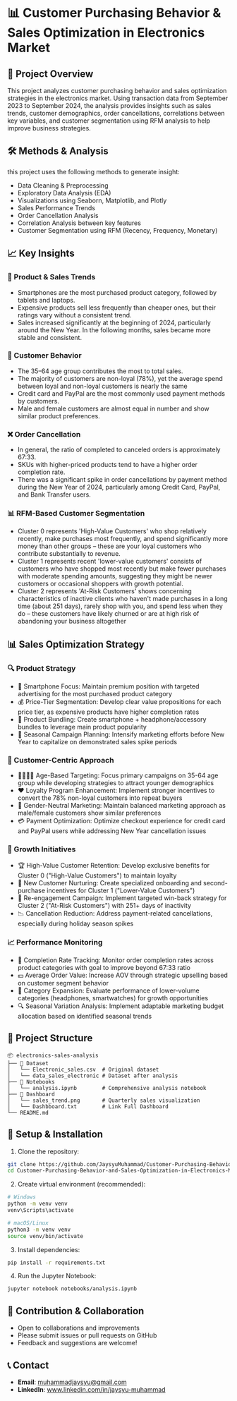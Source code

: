 # 📊 Customer Purchasing Behavior & Sales Optimization in Electronics Market

## 📌 Project Overview
This project analyzes customer purchasing behavior and sales optimization strategies in the electronics market. Using transaction data from September 2023 to September 2024, the analysis provides insights such as sales trends, customer demographics, order cancellations, correlations between key variables, and customer segmentation using RFM analysis to help improve business strategies.

## 🛠️ Methods & Analysis
this project uses the following methods to generate insight:
- Data Cleaning & Preprocessing
- Exploratory Data Analysis (EDA)
- Visualizations using Seaborn, Matplotlib, and Plotly
- Sales Performance Trends
- Order Cancellation Analysis
- Correlation Analysis between key features
- Customer Segmentation using RFM (Recency, Frequency, Monetary)

 ## 📈 Key Insights
 ### 🛒 Product & Sales Trends
 -  Smartphones are the most purchased product category, followed by tablets and laptops.
 -  Expensive products sell less frequently than cheaper ones, but their ratings vary without a consistent trend.
 -  Sales increased significantly at the beginning of 2024, particularly around the New Year. In the following months, sales became more stable and consistent.

### 👥 Customer Behavior
- The 35–64 age group contributes the most to total sales.
- The majority of customers are non-loyal (78%), yet the average spend between loyal and non-loyal customers is nearly the same
- Credit card and PayPal are the most commonly used payment methods by customers.
- Male and female customers are almost equal in number and show similar product preferences.

### ❌ Order Cancellation
- In general, the ratio of completed to canceled orders is approximately 67:33.
- SKUs with higher-priced products tend to have a higher order completion rate.
- There was a significant spike in order cancellations by payment method during the New Year of 2024, particularly among Credit Card, PayPal, and Bank Transfer users.

### 📊 RFM-Based Customer Segmentation
- Cluster 0 represents 'High-Value Customers' who shop relatively recently, make purchases most frequently, and spend significantly more money than other groups – these are your loyal customers who contribute substantially to revenue.
- Cluster 1 represents recent 'lower-value customers' consists of customers who have shopped most recently but make fewer purchases with moderate spending amounts, suggesting they might be newer customers or occasional shoppers with growth potential.
- Cluster 2 represents 'At-Risk Customers' shows concerning characteristics of inactive clients who haven't made purchases in a long time (about 251 days), rarely shop with you, and spend less when they do – these customers have likely churned or are at high risk of abandoning your business altogether

## 📊 Sales Optimization Strategy

### 🔍 Product Strategy
- 📱 Smartphone Focus: Maintain premium position with targeted advertising for the most purchased product category
- 💰 Price-Tier Segmentation: Develop clear value propositions for each price tier, as expensive products have higher completion rates
- 🔄 Product Bundling: Create smartphone + headphone/accessory bundles to leverage main product popularity
- 🎯 Seasonal Campaign Planning: Intensify marketing efforts before New Year to capitalize on demonstrated sales spike periods
 
### 👥 Customer-Centric Approach
- 👨‍👩‍👧‍👦 Age-Based Targeting: Focus primary campaigns on 35-64 age group while developing strategies to attract younger demographics
- ❤️ Loyalty Program Enhancement: Implement stronger incentives to convert the 78% non-loyal customers into repeat buyers
- 👫 Gender-Neutral Marketing: Maintain balanced marketing approach as male/female customers show similar preferences
- 💳 Payment Optimization: Optimize checkout experience for credit card and PayPal users while addressing New Year cancellation issues

### 🚀 Growth Initiatives
- 🏆 High-Value Customer Retention: Develop exclusive benefits for Cluster 0 ("High-Value Customers") to maintain loyalty
- 🌱 New Customer Nurturing: Create specialized onboarding and second-purchase incentives for Cluster 1 ("Lower-Value Customers")
- 🔁 Re-engagement Campaign: Implement targeted win-back strategy for Cluster 2 ("At-Risk Customers") with 251+ days of inactivity
- 📉 Cancellation Reduction: Address payment-related cancellations, especially during holiday season spikes

### 📈 Performance Monitoring
- 🔄 Completion Rate Tracking: Monitor order completion rates across product categories with goal to improve beyond 67:33 ratio
- 💵 Average Order Value: Increase AOV through strategic upselling based on customer segment behavior
- 📱 Category Expansion: Evaluate performance of lower-volume categories (headphones, smartwatches) for growth opportunities
- 🔍 Seasonal Variation Analysis: Implement adaptable marketing budget allocation based on identified seasonal trends
  
## 📂 Project Structure
```
📦 electronics-sales-analysis
├── 📂 Dataset
│   └── Electronic_sales.csv  # Original dataset
│   └── data_sales_electronic # Dataset after analysis
├── 📂 Notebooks
│   └── analysis.ipynb        # Comprehensive analysis notebook
├── 📂 Dashboard
│   └── sales_trend.png       # Quarterly sales visualization
│   └── Dashbboard.txt        # Link Full Dashboard
└── README.md
```

## 🚀 Setup & Installation
1. Clone the repository:
```bash
git clone https://github.com/JaysyuMuhammad/Customer-Purchasing-Behavior-and-Sales-Optimization-in-Electronics-Market.git
cd Customer-Purchasing-Behavior-and-Sales-Optimization-in-Electronics-Market
```

2. Create virtual environment (recommended):
```bash
# Windows
python -m venv venv
venv\Scripts\activate

# macOS/Linux
python3 -m venv venv
source venv/bin/activate
```

3. Install dependencies:
```bash
pip install -r requirements.txt
```

4. Run the Jupyter Notebook:
```bash
jupyter notebook notebooks/analysis.ipynb
```



## 🤝 Contribution & Collaboration
- Open to collaborations and improvements
- Please submit issues or pull requests on GitHub
- Feedback and suggestions are welcome!

## 📞 Contact
- **Email**: muhammadjaysyu@gmail.com
- **LinkedIn**: www.linkedin.com/in/jaysyu-muhammad


